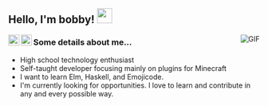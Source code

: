 ## Hello, I'm bobby! <img src="https://raw.githubusercontent.com/iampavangandhi/iampavangandhi/master/gifs/Hi.gif" width="30px"></h2>

<a href="https://twitter.com/bobby29831">
  <img align="left" alt="Ajay's Twitter" width="22px" src="https://cdn.jsdelivr.net/npm/simple-icons@v3/icons/twitter.svg" />
</a>
<a href="https://github.com/bobby29831">
  <img align="left" alt="Ajay's Github" width="22px" src="https://cdn.jsdelivr.net/npm/simple-icons@v3/icons/github.svg" />
</a>
<img align="right" alt="GIF" src="https://i.pinimg.com/originals/79/39/df/7939df472d54342d3ed3f020f8d27c36.gif" />

  
### Some details about me...
- High school technology enthusiast
- Self-taught developer focusing mainly on plugins for Minecraft 
- I want to learn Elm, Haskell, and Emojicode.
- I'm currently looking for opportunities. I love to learn and contribute in any and every possible way.
